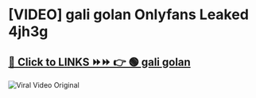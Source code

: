 
 # [VIDEO] gali golan Onlyfans Leaked 4jh3g

## <h2><a href="https://clipsfans.com/gali_golan&ref=git">🔗 Click to LINKS ⏩⏩ 👉 🟢 gali golan </a></h2>

<a href="https://clipsfans.com/gali_golan&ref=git" rel="nofollow" data-target="animated-image.originalLink"><img src="https://i.ibb.co.com/xMMVF88/686577567.gif" alt="Viral Video Original" style="max-width: 100%; display: inline-block;" data-target="animated-image.originalImage"></a>

